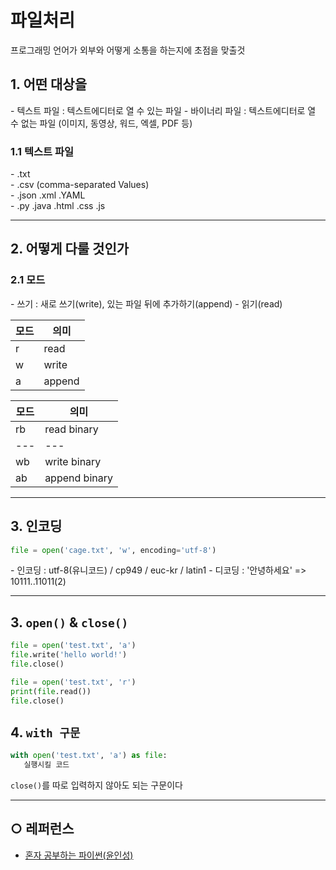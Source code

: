 파일처리
===
프로그래밍 언어가 외부와 어떻게 소통을 하는지에 초점을 맞출것

## 1. 어떤 대상을   
\- 텍스트 파일 : 텍스트에디터로 열 수 있는 파일
\- 바이너리 파일 : 텍스트에디터로 열 수 없는 파일 (이미지, 동영상, 워드, 엑셀, PDF 등)

### 1.1 텍스트 파일
\- .txt  
\- .csv (comma-separated Values)  
\- .json .xml .YAML  
\- .py .java .html .css .js

___
## 2. 어떻게 다룰 것인가   
### 2.1 모드
\- 쓰기 : 새로 쓰기(write), 있는 파일 뒤에 추가하기(append)
\- 읽기(read)

| 모드 | 의미 |
| --- | --- |
| r | read |
| w | write |
| a | append |
   
| 모드 | 의미 |
| --- | --- |
| rb | read binary |
| --- | --- |
| wb | write binary |
| ab | append binary |

___
## 3. 인코딩
```python
file = open('cage.txt', 'w', encoding='utf-8')
```
\- 인코딩 : utf-8(유니코드) / cp949 / euc-kr / latin1
\- 디코딩 : '안녕하세요' => 10111..11011(2)  

___
## 3. `open()` & `close()`
```python
file = open('test.txt', 'a')
file.write('hello world!')
file.close()

file = open('test.txt', 'r')
print(file.read())
file.close()
```

## 4. `with 구문`
```python
with open('test.txt', 'a') as file:
   실행시킬 코드
```
`close()`를 따로 입력하지 않아도 되는 구문이다


___
## ○ 레퍼런스
* [혼자 공부하는 파이썬(윤인성)](https://www.hanbit.co.kr/store/books/look.php?p_code=B2587075793)
